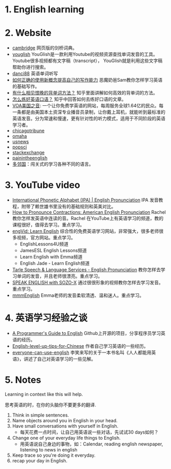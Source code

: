 <!--
 * @Author: JohnJeep
 * @Date: 2020-09-03 22:07:49
 * @LastEditTime: 2021-08-15 16:21:06
 * @LastEditors: Windows10
 * @Description: 英语学习记录
 * 
-->

# 1. English learning

# 2. Website
- [cambridge](https://dictionary.cambridge.org/)  网页版的剑桥词典。
- [youglish](https://youglish.com/pronounce/clump/english/us) YouGlish是一款利用Youtube的视频资源查找单词发音的工具。 Youtube很多视频都有文字稿（transcript）， YouGlish就是利用这些文字稿帮助你进行搜索。
- [danci88](http://www.danci88.com/) 英语单词听写
- [如何正确的使用新概念提高自己的写作能力](https://site.douban.com/195274/widget/notes/12008701/note/267404585/) 恶魔奶爸Sam教你怎样学习英语的基础写作。
- [有什么相见恨晚的背单词方法？](https://www.zhihu.com/question/48040579/answer/521694493) 知乎里面讲解如何高效的背单词的方法。
- [怎么练好英语口语？](https://www.zhihu.com/question/20097263) 知乎中回答如何去练好口语的文章。
- [VOA美国之音](https://www.51voa.com/): 一个让你免费学英语的网站，每周服务全球1.64亿的民众。每一条都是由美国本土资深专业播音员录制，让你戴上耳机，就能听到最标准的英语发音。分为常速和慢速，更有针对性的听力模式，适用于不同阶段的英语学习者。
- [chicagotribune](https://www.chicagotribune.com/)
- [omaha](https://www.omaha.com/news/)
- [usnews](https://www.usnews.com/)
- [popsci](https://www.popsci.com/)
- [stackexchange](https://english.stackexchange.com/)
- [painintheenglish](https://painintheenglish.com/)
- [多邻国](https://www.duolingo.com/)：闯关式的学习各种不同的语言。



# 3. YouTube video
- [ International Phonetic Alphabet (IPA) | English Pronunciation](https://www.youtube.com/watch?v=o8KppNXfx2k) IPA 发音教程，附带了赖世雄书里没有的基础规则和英美对比。
- [How to Pronounce Contractions: American English Pronunciation](https://www.youtube.com/watch?v=MzhjD-XrYjg) Rachel 教你怎样发英语中连读的音。Rachel 在YouTube上有英语学习的频道，教的课程很好，值得去学习。重点学习。
- [engVid: Learn English](https://www.youtube.com/user/engvidenglish) 综合性的免费英语学习网站，非常强大，很多老师很多视频，官方网站。重点学习。
  - EnglishLessons4U频道
  - JamesESL English Lessons频道
  - Learn English with Emma频道
  - English Jade - Learn English频道 
- [Tarle Speech & Language Services - English Pronunciation](https://www.youtube.com/channel/UCXqIlSRBuqbq41hfl7cwGWw) 教你怎样去学习单词的发音，并且老师很漂亮。重点学习。
- [SPEAK ENGLISH with SOZO-X](https://www.youtube.com/channel/UCL5E5b5Ig88hVA8paYNcYLg) 通过很很形象的视频教你怎样去学习发音。重点学习。
- [mmmEnglish](https://www.youtube.com/channel/UCrRiVfHqBIIvSgKmgnSY66g/)  Emma老师的发音柔软清透、温和迷人。重点学习。



# 4. 英语学习经验之谈
- [A Programmer's Guide to English](https://github.com/yujiangshui/A-Programmers-Guide-to-English) Github上开源的项目，分享程序员学习英语的经历。
- [English-level-up-tips-for-Chinese](https://github.com/byoungd/English-level-up-tips-for-Chinese) 作者自己学习英语的一些经历。
- [everyone-can-use-english](https://github.com/xiaolai/everyone-can-use-english) 李笑来写的关于一本书名叫《人人都能用英语》，讲述了自己对英语学习的一些见解。



# 5. Notes
Learning in context like this will help.

思考英语的时，在你的头脑你不要更多的翻译.

1. Think in simple sentences.
2. Name objects around you in English in your head.
3. Have small conversations with yourself in English. 
   - 每天花费一点时间，让自己用英语说一些对话，先试试30 days如何？
4. Change one of your everyday life things to English.  
   - 用英语说自己身边的事物，如：Calendar, reading english newspaper, listening to news in english
5. Keep trace so you're doing it everyday.
6. recap your day in English.

